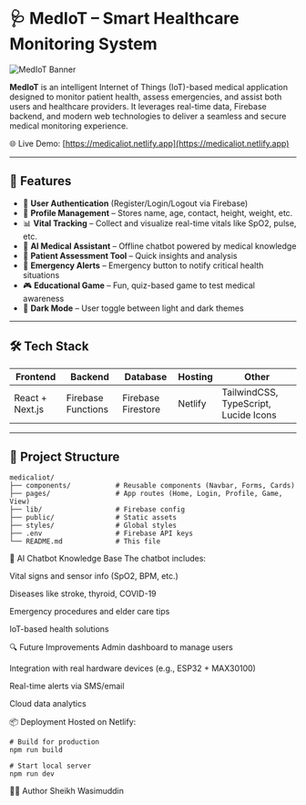 # 🩺 MedIoT – Smart Healthcare Monitoring System

![MedIoT Banner](https://medicaliot.netlify.app/logo.png)

**MedIoT** is an intelligent Internet of Things (IoT)-based medical application designed to monitor patient health, assess emergencies, and assist both users and healthcare providers. It leverages real-time data, Firebase backend, and modern web technologies to deliver a seamless and secure medical monitoring experience.

🌐 Live Demo: [https://medicaliot.netlify.app](https://medicaliot.netlify.app)

---

## 🚀 Features

- 👤 **User Authentication** (Register/Login/Logout via Firebase)
- 📝 **Profile Management** – Stores name, age, contact, height, weight, etc.
- 📊 **Vital Tracking** – Collect and visualize real-time vitals like SpO2, pulse, etc.
- 🧠 **AI Medical Assistant** – Offline chatbot powered by medical knowledge
- 🧪 **Patient Assessment Tool** – Quick insights and analysis
- 🚨 **Emergency Alerts** – Emergency button to notify critical health situations
- 🎮 **Educational Game** – Fun, quiz-based game to test medical awareness
- 🌙 **Dark Mode** – User toggle between light and dark themes

---

## 🛠️ Tech Stack

| Frontend | Backend | Database | Hosting | Other |
|----------|---------|----------|---------|-------|
| React + Next.js | Firebase Functions | Firebase Firestore | Netlify | TailwindCSS, TypeScript, Lucide Icons |

---

## 📁 Project Structure

```
medicaliot/
├── components/           # Reusable components (Navbar, Forms, Cards)
├── pages/                # App routes (Home, Login, Profile, Game, View)
├── lib/                  # Firebase config
├── public/               # Static assets
├── styles/               # Global styles
├── .env                  # Firebase API keys
└── README.md             # This file
```
🧠 AI Chatbot Knowledge Base
The chatbot includes:

Vital signs and sensor info (SpO2, BPM, etc.)

Diseases like stroke, thyroid, COVID-19

Emergency procedures and elder care tips

IoT-based health solutions

🔍 Future Improvements
Admin dashboard to manage users

Integration with real hardware devices (e.g., ESP32 + MAX30100)

Real-time alerts via SMS/email

Cloud data analytics

📦 Deployment
Hosted on Netlify:
```
# Build for production
npm run build

# Start local server
npm run dev
```
🧑‍💻 Author
Sheikh Wasimuddin
